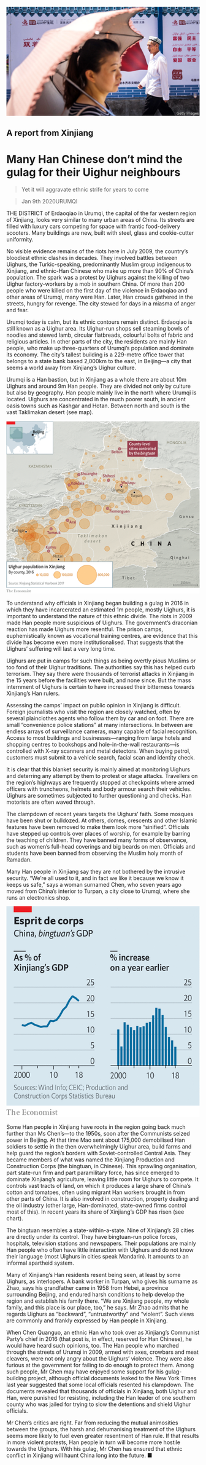 ![](./images/20200111_CNP001_0.jpg)

## A report from Xinjiang

# Many Han Chinese don’t mind the gulag for their Uighur neighbours

> Yet it will aggravate ethnic strife for years to come

> Jan 9th 2020URUMQI

THE DISTRICT of Erdaoqiao in Urumqi, the capital of the far western region of Xinjiang, looks very similar to many urban areas of China. Its streets are filled with luxury cars competing for space with frantic food-delivery scooters. Many buildings are new, built with steel, glass and cookie-cutter uniformity.

No visible evidence remains of the riots here in July 2009, the country’s bloodiest ethnic clashes in decades. They involved battles between Uighurs, the Turkic-speaking, predominantly Muslim group indigenous to Xinjiang, and ethnic-Han Chinese who make up more than 90% of China’s population. The spark was a protest by Uighurs against the killing of two Uighur factory-workers by a mob in southern China. Of more than 200 people who were killed on the first day of the violence in Erdaoqiao and other areas of Urumqi, many were Han. Later, Han crowds gathered in the streets, hungry for revenge. The city stewed for days in a miasma of anger and fear.

Urumqi today is calm, but its ethnic contours remain distinct. Erdaoqiao is still known as a Uighur area. Its Uighur-run shops sell steaming bowls of noodles and stewed lamb, circular flatbreads, colourful bolts of fabric and religious articles. In other parts of the city, the residents are mainly Han people, who make up three-quarters of Urumqi’s population and dominate its economy. The city’s tallest building is a 229-metre office tower that belongs to a state bank based 2,000km to the east, in Beijing—a city that seems a world away from Xinjiang’s Uighur culture.

Urumqi is a Han bastion, but in Xinjiang as a whole there are about 10m Uighurs and around 9m Han people. They are divided not only by culture but also by geography. Han people mainly live in the north where Urumqi is located. Uighurs are concentrated in the much poorer south, in ancient oasis towns such as Kashgar and Hotan. Between north and south is the vast Taklimakan desert (see map).

![](./images/20200111_CNM917.png)

To understand why officials in Xinjiang began building a gulag in 2016 in which they have incarcerated an estimated 1m people, mostly Uighurs, it is important to understand the nature of this ethnic divide. The riots in 2009 made Han people more suspicious of Uighurs. The government’s draconian reaction has made Uighurs more resentful. The prison camps, euphemistically known as vocational training centres, are evidence that this divide has become even more institutionalised. That suggests that the Uighurs’ suffering will last a very long time.

Uighurs are put in camps for such things as being overtly pious Muslims or too fond of their Uighur traditions. The authorities say this has helped curb terrorism. They say there were thousands of terrorist attacks in Xinjiang in the 15 years before the facilities were built, and none since. But the mass internment of Uighurs is certain to have increased their bitterness towards Xinjiang’s Han rulers.

Assessing the camps’ impact on public opinion in Xinjiang is difficult. Foreign journalists who visit the region are closely watched, often by several plainclothes agents who follow them by car and on foot. There are small “convenience police stations” at many intersections. In between are endless arrays of surveillance cameras, many capable of facial recognition. Access to most buildings and businesses—ranging from large hotels and shopping centres to bookshops and hole-in-the-wall restaurants—is controlled with X-ray scanners and metal detectors. When buying petrol, customers must submit to a vehicle search, facial scan and identity check.

It is clear that this blanket security is mainly aimed at monitoring Uighurs and deterring any attempt by them to protest or stage attacks. Travellers on the region’s highways are frequently stopped at checkpoints where armed officers with truncheons, helmets and body armour search their vehicles. Uighurs are sometimes subjected to further questioning and checks. Han motorists are often waved through.

The clampdown of recent years targets the Uighurs’ faith. Some mosques have been shut or bulldozed. At others, domes, crescents and other Islamic features have been removed to make them look more “sinified”. Officials have stepped up controls over places of worship, for example by barring the teaching of children. They have banned many forms of observance, such as women’s full-head coverings and big beards on men. Officials and students have been banned from observing the Muslim holy month of Ramadan.

Many Han people in Xinjiang say they are not bothered by the intrusive security. “We’re all used to it, and in fact we like it because we know it keeps us safe,” says a woman surnamed Chen, who seven years ago moved from China’s interior to Turpan, a city close to Urumqi, where she runs an electronics shop.

![](./images/20200111_CNC011.png)

Some Han people in Xinjiang have roots in the region going back much further than Ms Chen’s—to the 1950s, soon after the Communists seized power in Beijing. At that time Mao sent about 175,000 demobilised Han soldiers to settle in the then overwhelmingly Uighur area, build farms and help guard the region’s borders with Soviet-controlled Central Asia. They became members of what was named the Xinjiang Production and Construction Corps (the bingtuan, in Chinese). This sprawling organisation, part state-run firm and part paramilitary force, has since emerged to dominate Xinjiang’s agriculture, leaving little room for Uighurs to compete. It controls vast tracts of land, on which it produces a large share of China’s cotton and tomatoes, often using migrant Han workers brought in from other parts of China. It is also involved in construction, property dealing and the oil industry (other large, Han-dominated, state-owned firms control most of this). In recent years its share of Xinjiang’s GDP has risen (see chart).

The bingtuan resembles a state-within-a-state. Nine of Xinjiang’s 28 cities are directly under its control. They have bingtuan-run police forces, hospitals, television stations and newspapers. Their populations are mainly Han people who often have little interaction with Uighurs and do not know their language (most Uighurs in cities speak Mandarin). It amounts to an informal apartheid system.

Many of Xinjiang’s Han residents resent being seen, at least by some Uighurs, as interlopers. A bank worker in Turpan, who gives his surname as Zhao, says his grandfather came in 1958 from Hebei, a province surrounding Beijing, and endured harsh conditions to help develop the region and establish his family there. “We are Xinjiang people, my whole family, and this place is our place, too,” he says. Mr Zhao admits that he regards Uighurs as “backward”, “untrustworthy” and “violent”. Such views are commonly and frankly expressed by Han people in Xinjiang.

When Chen Quanguo, an ethnic Han who took over as Xinjiang’s Communist Party’s chief in 2016 (that post is, in effect, reserved for Han Chinese), he would have heard such opinions, too. The Han people who marched through the streets of Urumqi in 2009, armed with axes, crowbars and meat cleavers, were not only angry about the Uighurs’ violence. They were also furious at the government for failing to do enough to protect them. Among such people, Mr Chen may have enjoyed some support for his gulag-building project, although official documents leaked to the New York Times last year suggested that some local officials resented his clampdown. The documents revealed that thousands of officials in Xinjiang, both Uighur and Han, were punished for resisting, including the Han leader of one southern county who was jailed for trying to slow the detentions and shield Uighur officials.

Mr Chen’s critics are right. Far from reducing the mutual animosities between the groups, the harsh and dehumanising treatment of the Uighurs seems more likely to fuel even greater resentment of Han rule. If that results in more violent protests, Han people in turn will become more hostile towards the Uighurs. With his gulag, Mr Chen has ensured that ethnic conflict in Xinjiang will haunt China long into the future. ■